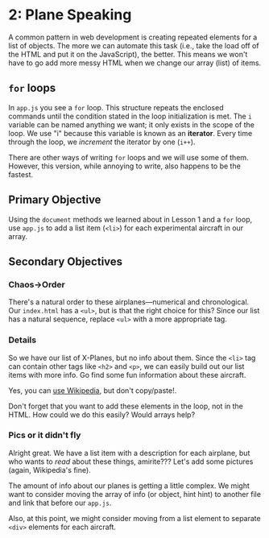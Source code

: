 # 2: Plane Speaking
A common pattern in web development is creating repeated elements for a
list of objects. The more we can automate this task (i.e., take the load off of
the HTML and put it on the JavaScript), the better. This means we won't have to go add more messy HTML when we change our array (list) of items.

## `for` loops
In `app.js` you see a `for` loop. This structure repeats the enclosed commands until the condition stated in the loop initialization is met. The `i` variable
can be named anything we want; it only exists in the scope of the loop. We use "i" because this variable is known as an **iterator**. Every time through the loop, we *increment* the iterator by one (`i++`).

There are other ways of writing `for` loops and we will use some of them. However, this version, while annoying to write, also happens to be the fastest.

## Primary Objective
Using the `document` methods we learned about in Lesson 1 and a `for` loop, use `app.js` to add a list item (`<li>`) for each experimental aircraft in our array.

## Secondary Objectives

### Chaos→Order
There's a natural order to these airplanes—numerical and chronological. Our `index.html` has a `<ul>`, but is that the right choice for this? Since our list has a natural sequence, replace `<ul>` with a more appropriate tag.

### Details
So we have our list of X-Planes, but no info about them. Since the `<li>` tag can contain other tags like `<h2>` and `<p>`, we can easily build out our list items with more info. Go find some fun information about these aircraft.

Yes, you can [use Wikipedia](https://en.wikipedia.org/wiki/List_of_X-planes), but don't copy/paste!.

Don't forget that you want to add these elements in the loop, not in the HTML. How could we do this easily? Would arrays help?

### Pics or it didn't fly
Alright great. We have a list item with a description for each airplane, but who wants to *read* about these things, amirite??? Let's add some pictures (again, Wikipedia's fine).

The amount of info about our planes is getting a little complex. We might want to consider moving the array of info (or object, hint hint) to another file and link that before our `app.js`.

Also, at this point, we might consider moving from a list element to separate `<div>` elements for each aircraft.
